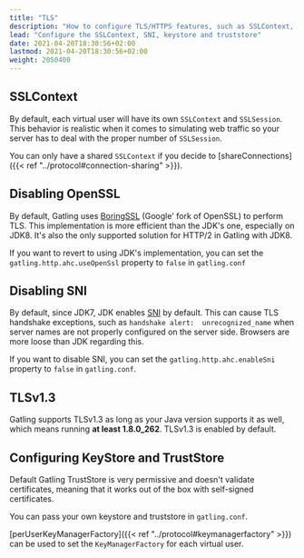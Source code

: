 ```yaml
---
title: "TLS"
description: "How to configure TLS/HTTPS features, such as SSLContext, SNI, keystore and truststore."
lead: "Configure the SSLContext, SNI, keystore and truststore"
date: 2021-04-20T18:30:56+02:00
lastmod: 2021-04-20T18:30:56+02:00
weight: 2050400
---
```


## SSLContext

By default, each virtual user will have its own `SSLContext` and `SSLSession`.
This behavior is realistic when it comes to simulating web traffic so your server has to deal with the proper number of `SSLSession`.

You can only have a shared `SSLContext` if you decide to [shareConnections]({{< ref "../protocol#connection-sharing" >}}).

## Disabling OpenSSL

By default, Gatling uses [BoringSSL](https://opensource.google.com/projects/boringssl) (Google' fork of OpenSSL) to perform TLS.
This implementation is more efficient than the JDK's one, especially on JDK8.
It's also the only supported solution for HTTP/2 in Gatling with JDK8.

If you want to revert to using JDK's implementation, you can set the `gatling.http.ahc.useOpenSsl` property to `false` in `gatling.conf`

## Disabling SNI

By default, since JDK7, JDK enables [SNI](http://en.wikipedia.org/wiki/Server_Name_Indication) by default.
This can cause TLS handshake exceptions, such as `handshake alert:  unrecognized_name` when server names are not properly configured on the server side.
Browsers are more loose than JDK regarding this.

If you want to disable SNI, you can set the `gatling.http.ahc.enableSni` property to `false` in `gatling.conf`.

## TLSv1.3

Gatling supports TLSv1.3 as long as your Java version supports it as well, which means running **at least 1.8.0_262**.
TLSv1.3 is enabled by default.

## Configuring KeyStore and TrustStore

Default Gatling TrustStore is very permissive and doesn't validate certificates,
meaning that it works out of the box with self-signed certificates.

You can pass your own keystore and truststore in `gatling.conf`.

[perUserKeyManagerFactory]({{< ref "../protocol#keymanagerfactory" >}}) can be used to set the `KeyManagerFactory` for each virtual user.

